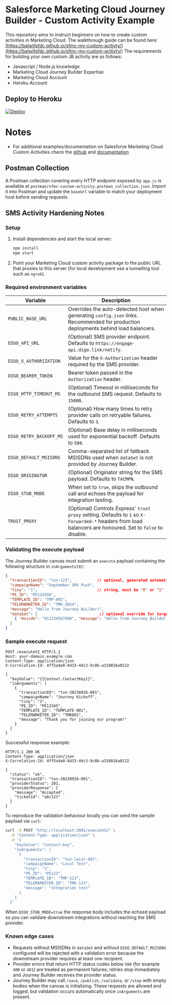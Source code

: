 # Salesforce Marketing Cloud Journey Builder - Custom Activity Example
This repository aims to instruct beginners on how to create custom activities in Marketing Cloud. The walkthrough guide can be found here: [https://balwillsfdc.github.io/sfmc-my-custom-acitivty/](https://balwillsfdc.github.io/sfmc-my-custom-acitivty/) The requirements for building your own custom JB activity are as follows: 
- Javascript / Node.js knowledge
- Marketing Cloud Journey Builder Expertise
- Marketing Cloud Account
- Heroku Account

## Deploy to Heroku
[![Deploy](https://www.herokucdn.com/deploy/button.svg)](https://heroku.com/deploy?https://github.com/balwillSFDC/sfmc-my-custom-acitivty)

# Notes
- For additional examples/documentation on Salesforce Marketing Cloud Custom Activities check the [github](https://github.com/salesforce-marketingcloud/sfmc-example-jb-custom-activity) and [documentation](https://developer.salesforce.com/docs/marketing/marketing-cloud/guide/creating-activities.html)
## Postman Collection
A Postman collection covering every HTTP endpoint exposed by `app.js` is available at `postman/sfmc-custom-activity.postman_collection.json`. Import it into Postman and update the `baseUrl` variable to match your deployment host before sending requests.

## SMS Activity Hardening Notes

### Setup

1. Install dependencies and start the local server:

   ```bash
   npm install
   npm start
   ```

2. Point your Marketing Cloud custom activity package to the public URL that proxies to this server (for local development use a tunnelling tool such as `ngrok`).

### Required environment variables

| Variable | Description |
| --- | --- |
| `PUBLIC_BASE_URL` | Overrides the auto-detected host when generating `config.json` links. Recommended for production deployments behind load balancers. |
| `DIGO_API_URL` | (Optional) SMS provider endpoint. Defaults to `https://engage-api.digo.link/notify`. |
| `DIGO_X_AUTHORIZATION` | Value for the `X-Authorization` header required by the SMS provider. |
| `DIGO_BEARER_TOKEN` | Bearer token passed in the `Authorization` header. |
| `DIGO_HTTP_TIMEOUT_MS` | (Optional) Timeout in milliseconds for the outbound SMS request. Defaults to `15000`. |
| `DIGO_RETRY_ATTEMPTS` | (Optional) How many times to retry provider calls on retryable failures. Defaults to `3`. |
| `DIGO_RETRY_BACKOFF_MS` | (Optional) Base delay in milliseconds used for exponential backoff. Defaults to `500`. |
| `DIGO_DEFAULT_MSISDNS` | Comma-separated list of fallback MSISDNs used when `dataSet` is not provided by Journey Builder. |
| `DIGO_ORIGINATOR` | (Optional) Originator string for the SMS payload. Defaults to `TACMPN`. |
| `DIGO_STUB_MODE` | When set to `true`, skips the outbound call and echoes the payload for integration testing. |
| `TRUST_PROXY` | (Optional) Controls Express' `trust proxy` setting. Defaults to `1` so `X-Forwarded-*` headers from load balancers are honoured. Set to `false` to disable. |

### Validating the execute payload

The Journey Builder canvas must submit an `execute` payload containing the following structure in `inArguments[0]`:

```json
{
  "transactionID": "txn-123",           // optional, generated automatically if omitted
  "campaignName": "September SMS Push",
  "tiny": "1",                          // string, must be "0" or "1"
  "PE_ID": "PE123456",
  "TEMPLATE_ID": "TMP-001",
  "TELEMARKETER_ID": "TMK-2024",
  "message": "Hello from Journey Builder!",
  "dataSet": [                           // optional override for target MSISDNs
    { "msisdn": "911234567890", "message": "Hello from Journey Builder!" }
  ]
}
```

### Sample execute request

```http
POST /executeV2 HTTP/1.1
Host: your-domain.example.com
Content-Type: application/json
X-Correlation-Id: 4ff5a4e0-8433-4dc3-9c8b-a310816a0132

{
  "keyValue": "{{Context.ContactKey}}",
  "inArguments": [
    {
      "transactionID": "txn-20230926-001",
      "campaignName": "Journey Kickoff",
      "tiny": "1",
      "PE_ID": "PE12345",
      "TEMPLATE_ID": "TEMPLATE-001",
      "TELEMARKETER_ID": "TMK001",
      "message": "Thank you for joining our program!"
    }
  ]
}
```

Successful response example:

```http
HTTP/1.1 200 OK
Content-Type: application/json
X-Correlation-Id: 4ff5a4e0-8433-4dc3-9c8b-a310816a0132

{
  "status": "ok",
  "transactionID": "txn-20230926-001",
  "providerStatus": 202,
  "providerResponse": {
    "message": "Accepted",
    "ticketId": "abc123"
  }
}
```

To reproduce the validation behaviour locally you can send the sample payload via `curl`:

```bash
curl -X POST "http://localhost:3001/executeV2" \
  -H "Content-Type: application/json" \
  -d '{
    "keyValue": "contact-key",
    "inArguments": [
      {
        "transactionID": "txn-local-001",
        "campaignName": "Local Test",
        "tiny": "1",
        "PE_ID": "PE123",
        "TEMPLATE_ID": "TMP-123",
        "TELEMARKETER_ID": "TMK-123",
        "message": "Integration test"
      }
    ]
  }'
```

When `DIGO_STUB_MODE=true` the response body includes the echoed payload so you can validate downstream integrations without reaching the SMS provider.

### Known edge cases

- Requests without MSISDNs in `dataSet` and without `DIGO_DEFAULT_MSISDNS` configured will be rejected with a validation error because the downstream provider requires at least one recipient.
- Provider errors that return HTTP status codes below `500` (for example `400` or `401`) are treated as permanent failures; retries stop immediately and Journey Builder receives the provider status.
- Journey Builder may call `/save`, `/publish`, `/validate`, or `/stop` with empty bodies when the canvas is initialising. These requests are allowed and logged, but validation occurs automatically once `inArguments` are present.
